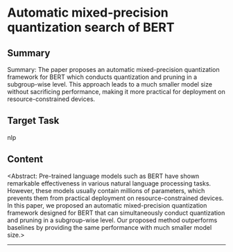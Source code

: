 # Automatic mixed-precision quantization search of BERT

## Summary

Summary: The paper proposes an automatic mixed-precision quantization framework for BERT which conducts quantization and pruning in a subgroup-wise level. This approach leads to a much smaller model size without sacrificing performance, making it more practical for deployment on resource-constrained devices.


## Target Task

nlp

## Content

<Abstract: Pre-trained language models such as BERT have shown remarkable effectiveness in various natural language processing tasks. However, these models usually contain millions of parameters, which prevents them from practical deployment on resource-constrained devices. In this paper, we proposed an automatic mixed-precision quantization framework designed for BERT that can simultaneously conduct quantization and pruning in a subgroup-wise level. Our proposed method outperforms baselines by providing the same performance with much smaller model size.>



---

